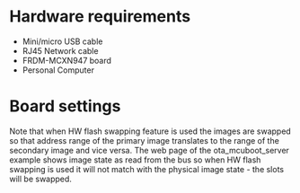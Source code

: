 Hardware requirements
=====================
- Mini/micro USB cable
- RJ45 Network cable
- FRDM-MCXN947 board
- Personal Computer

Board settings
============
Note that when HW flash swapping feature is used the images are swapped so that address
range of the primary image translates to the range of the secondary image and vice versa.
The web page of the ota_mcuboot_server example shows image state as read from the bus
so when HW flash swapping is used it will not match with the physical image state - the slots
will be swapped.
